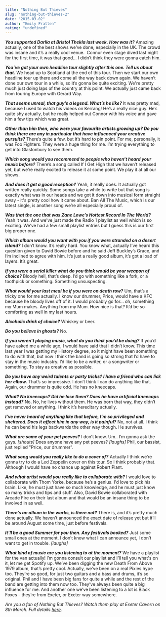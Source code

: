 ```yaml
---
title: "Nothing But Thieves"
slug: "nothing-but-thieves-2"
date: "2015-03-02"
author: "Emily Pratten"
rating: "undefined"
---
```


_**You supported Darlia at Bristol Thekla last week. How was it?**_ Amazing actually, one of the best shows we’ve done, especially in the UK. The crowd was insane and it’s a really cool venue.  Connor even stage dived last night for the first time, it was that good... I didn’t think they were gonna catch him.

_**You’ve got your own headline tour slightly after this one. Tell us about that.**_ We head up to Scotland at the end of this tour. Then we start our own headline tour up there and come all the way back down again. We haven’t done our own tour in a while, so it’s gonna be quite exciting. We're pretty much just doing laps of the country at this point. We actually just came back from touring Europe with Gerard Way.

_**That seems unreal, that guy’s a legend. What’s he like?**_ It was pretty mad, because I used to watch his videos on Kerrang! He’s a really nice guy. He’s quite shy actually, but he really helped out Connor with his voice and gave him a few tips which was great.

_**Other than him then, who were your favourite artists growing up? Do you think there are any in particular that have influenced your creative pursuits?**_ There’s quite a few, but it’s hard to pin point. For me, personally, it was Foo Fighters. They were a huge thing for me. I’m trying everything to get into Glastonbury to see them.

_**Which song would you recommend to people who haven’t heard your music before?**_ There’s a song called If I Get High that we haven’t released yet, but we’re really excited to release it at some point. We play it at all our shows.

_**And does it get a good reception?**_ Yeah, it really does. It actually got written really quickly. Some songs take a while to write but that song is exactly what was in our heads and we got it down into musical form straight away - it's pretty cool how it came about. Ban All The Music, which is our latest single, is another song we’re all especially proud of.

_**Was that the one that was Zane Lowe’s Hottest Record In The World?**_ Yeah it was. And we've just made the Radio 1 playlist as well which is so exciting. We’ve had a few small playlist entries but I guess this is our first big proper one.

_**Which album would you want with you if you were stranded on a desert island?**_ I don’t know. It’s really hard. You know what, actually I’ve heard this question given to David Bowie before and he said Jeff Buckley’s Grace, and I’m inclined to agree with him. It’s just a really good album, it’s got a load of layers. It’s great.

_**If you were a serial killer what do you think would be your weapon of choice?**_ Bloody hell, that’s deep. I’d go with something like a fork, or a toothpick or something. Something unsuspecting.

_**What would your last meal be if you were on death row?**_ Um, that’s a tricky one for me actually. I know our drummer, Price, would have a KFC because he bloody lives off of it. I would probably go for… oh, something my Mum makes. Anything from my Mum. How nice is that? It’d be so comforting as well in my last hours.

_**Alcoholic drink of choice?**_ Whiskey or beer.

_**Do you believe in ghosts?**_ No.

_**If you weren’t playing music, what do you think you’d be doing?**_ If you’d have asked me a while ago, I would have said that I didn’t know. This time last year I was getting my History degree, so it might have been something to do with that, but now I think the band is going so strong that I’d have to stay in the music industry. I’d like to be a writer, or a songwriter or something. To stay as creative as possible.

_**Do you have any weird talents or party tricks? I have a friend who can lick her elbow.**_ That’s so impressive. I don’t think I can do anything like that. Again, our drummer is quite odd. He has no kneecaps.

_**What? No kneecaps? Did he lose them? Does he have artificial kneecaps instead?**_ No. No, he lives without them. He was born that way, they didn’t get removed or anything. I think it’s hereditary actually.

_**I’ve never heard of anything like that before, I’m so privileged and sheltered. Does it affect him in any way, is it painful?**_ No, not at all. I think he can bend his legs backwards the other way though. He survives.

_**What are some of your pet peeves?**_ I don’t know. Um.. I’m gonna ask the guys. _\[shouts\]_ Does anyone have any pet peeves? _\[laughs\]_ Phil, our bassist, just replied "Price, our drummer".

_**What song would you really like to do a cover of?**_ Actually I think we’re gonna try to do a Led Zeppelin cover on this tour. So I think probably that. Although I would have no chance up against Robert Plant.

_**And what artist would you really like to collaborate with?**_ I would love to collaborate with Thom Yorke, because he’s a genius. I'd love to pick his brain. Like, he must just have so much knowledge, and he must just know so many tricks and tips and stuff. Also, David Bowie collaborated with Arcade Fire on their last album and that would be an insane thing to be involved in as well.

_**There’s an album in the works, is there not?**_ There is, and it’s pretty much done actually. We haven’t announced the exact date of release yet but it’ll be around August some time, just before festivals.

_**It’ll be a good Summer for you then. Any festivals booked?**_ Just some small ones at the moment. I don’t know what I can announce yet, I don’t want to get in trouble. _\[laughs\]_

_**What kind of music are you listening to at the moment?**_ We have a playlist for the van actually! I’m gonna consult our playlist and I’ll tell you what's on it, let me get Spotify up. We’ve been digging the new Death From Above 1979 album, that’s pretty cool. Actually, we’ve been on a real Pixies hype too. They’re so good, for just two guitars and a bass and drums, it’s so original. Phil and I have been big fans for quite a while and the rest of the band are getting into them now too. They’ve always been quite a big influence for me. And another one we’ve been listening to a lot is Black Foxes - they’re from Exeter, or Exeter way somewhere.

_Are you a fan of Nothing But Thieves? Watch them play at Exeter Cavern on 8th March. Full details [here](http://pearshapedexeter.com/nothing-but-thieves/)._
